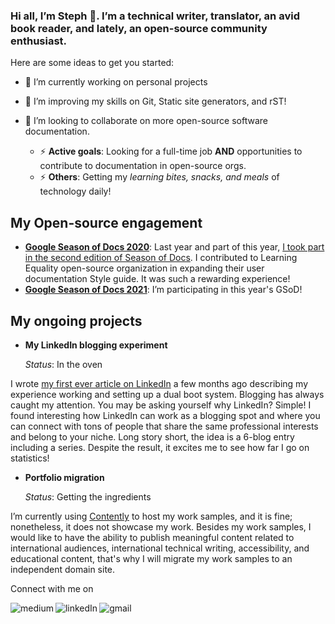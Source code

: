 
### Hi all, I’m Steph 👋. I’m a technical writer, translator, an avid book reader, and lately, an open-source community enthusiast.

Here are some ideas to get you started:

- 🔭 I’m currently working on personal projects
- 🌱 I’m improving my skills on Git, Static site generators, and rST!
- 👯 I’m looking to collaborate on more open-source software documentation.

    - ⚡ **Active goals**: Looking for a full-time job **AND** opportunities to contribute to documentation in open-source orgs.
    - ⚡ **Others**: Getting my *learning bites, snacks, and meals* of technology daily!

## My Open-source engagement
- [**Google Season of Docs 2020**](https://developers.google.com/season-of-docs/docs/2020/participants): Last year and part of this year, [I took part in the second edition of Season of Docs](https://developers.google.com/season-of-docs/docs/2020/participants/project-kolibri-stephdix). I contributed to Learning Equality open-source organization in expanding their user documentation Style guide. It was such a rewarding experience!
- [**Google Season of Docs 2021**](https://developers.google.com/season-of-docs/docs/participants): I’m participating in this year's GSoD! 

## My ongoing projects

- **My LinkedIn blogging experiment**
  
  *Status*: In the oven

I wrote [my first ever article on LinkedIn](https://www.linkedin.com/pulse/benefits-dual-boot-system-stephanie-dixon-de-knight?trk=public_profile_article_view) a few months ago describing my experience working and setting up a dual boot system. Blogging has always caught my attention. You may be asking yourself why LinkedIn? Simple! I found interesting how LinkedIn can work as a blogging spot and where you can connect with tons of people that share the same professional interests and belong to your niche. Long story short, the idea is a 6-blog entry including a series. Despite the result, it excites me to see how far I go on statistics! 

- **Portfolio migration**
  
  *Status*: Getting the ingredients

I’m currently using [Contently](stephaniedixon.contently.com/) to host my work samples, and it is fine; nonetheless, it does not showcase my work. Besides my work samples, I would like to have the ability to publish meaningful content related to international audiences, international technical writing, accessibility, and educational content, that's why I will migrate my work samples to an independent domain site.  


Connect with me on


[<img align="left" alt="medium" src="https://img.shields.io/badge/medium-%2312100E.svg?&style=for-the-badge&logo=medium&logoColor=white" />](https://medium.com/@stephanieailin03)


[<img align="left" alt="linkedIn" src="https://img.shields.io/badge/LinkedIn-0077B5?style=for-the-badge&logo=linkedin&logoColor=white"/>](https://www.linkedin.com/in/stephanie-dixon-de-knight/)


[<img align="left" alt="gmail" src="https://img.shields.io/badge/Gmail-D14836?style=for-the-badge&logo=gmail&logoColor=white"/>](mailto:stepanieailin03@gmail.com)
